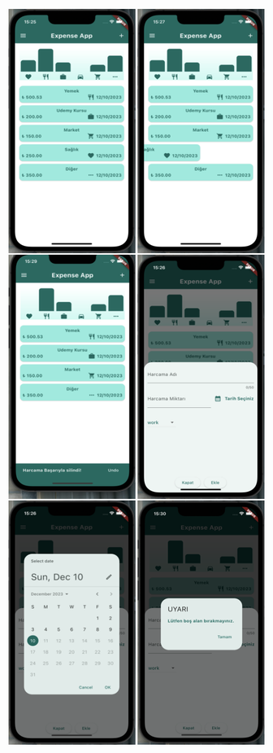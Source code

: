 <p align="middle">

<img src="https://github.com/beyzakoser/expenseAppFlutter/blob/main/img/img1.1.png" width="250" height="480">
<img src="https://github.com/beyzakoser/expenseAppFlutter/blob/main/img/img1.2.png" width="250" height="480">
<img src="https://github.com/beyzakoser/expenseAppFlutter/blob/main/img/img1.3.png" width="250" height="480">
<img src="https://github.com/beyzakoser/expenseAppFlutter/blob/main/img/img1.4.png" width="250" height="480">
<img src="https://github.com/beyzakoser/expenseAppFlutter/blob/main/img/img1.5.png" width="250" height="480">
<img src="https://github.com/beyzakoser/expenseAppFlutter/blob/main/img/img1.6.png" width="250" height="480">

</p>



